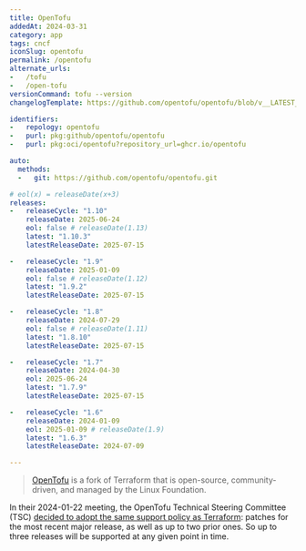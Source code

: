 ```yaml
---
title: OpenTofu
addedAt: 2024-03-31
category: app
tags: cncf
iconSlug: opentofu
permalink: /opentofu
alternate_urls:
-   /tofu
-   /open-tofu
versionCommand: tofu --version
changelogTemplate: https://github.com/opentofu/opentofu/blob/v__LATEST__/CHANGELOG.md

identifiers:
-   repology: opentofu
-   purl: pkg:github/opentofu/opentofu
-   purl: pkg:oci/opentofu?repository_url=ghcr.io/opentofu

auto:
  methods:
  -   git: https://github.com/opentofu/opentofu.git

# eol(x) = releaseDate(x+3)
releases:
-   releaseCycle: "1.10"
    releaseDate: 2025-06-24
    eol: false # releaseDate(1.13)
    latest: "1.10.3"
    latestReleaseDate: 2025-07-15

-   releaseCycle: "1.9"
    releaseDate: 2025-01-09
    eol: false # releaseDate(1.12)
    latest: "1.9.2"
    latestReleaseDate: 2025-07-15

-   releaseCycle: "1.8"
    releaseDate: 2024-07-29
    eol: false # releaseDate(1.11)
    latest: "1.8.10"
    latestReleaseDate: 2025-07-15

-   releaseCycle: "1.7"
    releaseDate: 2024-04-30
    eol: 2025-06-24
    latest: "1.7.9"
    latestReleaseDate: 2025-07-15

-   releaseCycle: "1.6"
    releaseDate: 2024-01-09
    eol: 2025-01-09 # releaseDate(1.9)
    latest: "1.6.3"
    latestReleaseDate: 2024-07-09

---
```


> [OpenTofu](https://opentofu.org/) is a fork of Terraform that is open-source, community-driven, and managed by the Linux Foundation.

In their 2024-01-22 meeting, the OpenTofu Technical Steering Committee (TSC) [decided to adopt
the same support policy as Terraform](https://github.com/opentofu/opentofu/blob/main/TSC_SUMMARY.md#2024-01-22-async):
patches for the most recent major release, as well as up to two prior ones. So up to three releases
will be supported at any given point in time.
